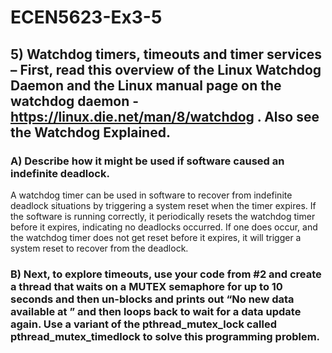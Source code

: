 # ECEN5623-Ex3-5

## 5) Watchdog timers, timeouts and timer services – First, read this overview of the Linux Watchdog Daemon and the Linux manual page on the watchdog daemon - https://linux.die.net/man/8/watchdog . Also see the Watchdog Explained.

### A) Describe how it might be used if software caused an indefinite deadlock.

A watchdog timer can be used in software to recover from indefinite deadlock situations by triggering a system reset when the timer expires. If the software is running correctly, it periodically resets the watchdog timer before it expires, indicating no deadlocks occurred. If one does occur, and the watchdog timer does not get reset before it expires, it will trigger a system reset to recover from the deadlock.

### B) Next, to explore timeouts, use your code from #2 and create a thread that waits on a MUTEX semaphore for up to 10 seconds and then un-blocks and prints out “No new data available at <time>” and then loops back to wait for a data update again. Use a variant of the pthread_mutex_lock called pthread_mutex_timedlock to solve this programming problem.
